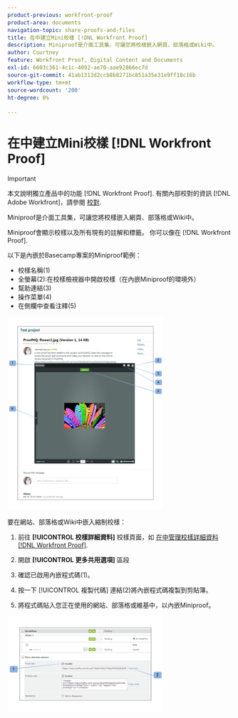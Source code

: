 ```yaml
---
product-previous: workfront-proof
product-area: documents
navigation-topic: share-proofs-and-files
title: 在中建立Mini校樣 [!DNL Workfront Proof]
description: Miniproof是介面工具集，可讓您將校樣嵌入網頁、部落格或Wiki中。
author: Courtney
feature: Workfront Proof, Digital Content and Documents
exl-id: 6603c361-4c1c-4092-ae70-aae92866ec7d
source-git-commit: 41ab1312d2ccb8b8271bc851a35e31e9ff18c16b
workflow-type: tm+mt
source-wordcount: '200'
ht-degree: 0%

---
```


# 在中建立Mini校樣 [!DNL Workfront Proof]

>[!IMPORTANT]
>
>本文說明獨立產品中的功能 [!DNL Workfront Proof]. 有關內部校對的資訊 [!DNL Adobe Workfront]，請參閱 [校對](../../../review-and-approve-work/proofing/proofing.md).

Miniproof是介面工具集，可讓您將校樣嵌入網頁、部落格或Wiki中。

Miniproof會顯示校樣以及所有現有的註解和標籤。 你可以像在 [!DNL Workfront Proof].

以下是內嵌於Basecamp專案的Miniproof範例：

* 校樣名稱(1)
* 全螢幕(2):在校樣檢視器中開啟校樣（在內嵌Miniproof的環境外）
* 幫助連結(3)
* 操作菜單(4)
* 在側欄中查看注釋(5)

![Basecamp_miniproof.png](assets/basecamp-miniproof-350x435.png)

要在網站、部落格或Wiki中嵌入縮制校樣：

1. 前往 **[!UICONTROL 校樣詳細資料]** 校樣頁面，如 [在中管理校樣詳細資料 [!DNL Workfront Proof]](../../../workfront-proof/wp-work-proofsfiles/manage-your-work/manage-proof-details.md).

1. 開啟 **[!UICONTROL 更多共用選項]** 區段
1. 確認已啟用內嵌程式碼(1)。
1. 按一下 [!UICONTROL 複製代碼] 連結(2)將內嵌程式碼複製到剪貼簿。
1. 將程式碼貼入您正在使用的網站、部落格或維基中，以內嵌Miniproof。

![[!DNL Embed_code].png](assets/embed-code-350x218.png)
